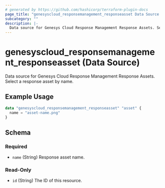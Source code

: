 ```yaml
---
# generated by https://github.com/hashicorp/terraform-plugin-docs
page_title: "genesyscloud_responsemanagement_responseasset Data Source - terraform-provider-genesyscloud-jonesb"
subcategory: ""
description: |-
  Data source for Genesys Cloud Response Management Response Assets. Select a response asset by name.
---
```


# genesyscloud_responsemanagement_responseasset (Data Source)

Data source for Genesys Cloud Response Management Response Assets. Select a response asset by name.

## Example Usage

```terraform
data "genesyscloud_responsemanagement_responseasset" "asset" {
  name = "asset-name.png"
}
```

<!-- schema generated by tfplugindocs -->
## Schema

### Required

- `name` (String) Response asset name.

### Read-Only

- `id` (String) The ID of this resource.


